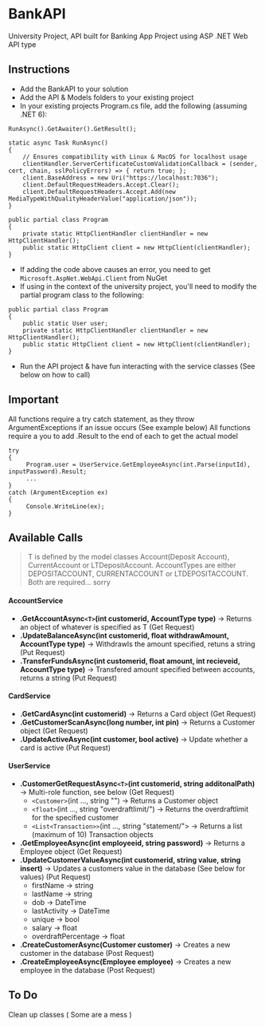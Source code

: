# BankAPI
University Project, API built for Banking App Project using ASP .NET Web API type

## Instructions
* Add the BankAPI to your solution
* Add the API & Models folders to your existing project
* In your existing projects Program.cs file, add the following (assuming .NET 6):
```
RunAsync().GetAwaiter().GetResult();

static async Task RunAsync()
{
    // Ensures compatibility with Linux & MacOS for localhost usage
    clientHandler.ServerCertificateCustomValidationCallback = (sender, cert, chain, sslPolicyErrors) => { return true; };
    client.BaseAddress = new Uri("https://localhost:7036");
    client.DefaultRequestHeaders.Accept.Clear();
    client.DefaultRequestHeaders.Accept.Add(new MediaTypeWithQualityHeaderValue("application/json"));
}

public partial class Program
{
    private static HttpClientHandler clientHandler = new HttpClientHandler();
    public static HttpClient client = new HttpClient(clientHandler);
}
```
* If adding the code above causes an error, you need to get `Microsoft.AspNet.WebApi.Client` from NuGet
* If using in the context of the university project, you'll need to modify the partial program class to the following:
```
public partial class Program
{
    public static User user;
    private static HttpClientHandler clientHandler = new HttpClientHandler();
    public static HttpClient client = new HttpClient(clientHandler);
}
```
* Run the API project & have fun interacting with the service classes (See below on how to call)

## Important
All functions require a try catch statement, as they throw ArgumentExceptions if an issue occurs (See example below)
All functions require a you to add .Result to the end of each to get the actual model
```
try 
{
     Program.user = UserService.GetEmployeeAsync(int.Parse(inputId), inputPassword).Result;
     ...
}
catch (ArgumentException ex) 
{
     Console.WriteLine(ex);
}     
```

## Available Calls
> T is defined by the model classes Account(Deposit Account), CurrentAccount or LTDepositAccount. AccountTypes are either DEPOSITACCOUNT, CURRENTACCOUNT or LTDEPOSITACCOUNT. Both are required... sorry

#### AccountService

* **.GetAccountAsync`<T>`(int customerid, AccountType type)** -> Returns an object of whatever is specified as T (Get Request)
* **.UpdateBalanceAsync(int customerid, float withdrawAmount, AccountType type)** -> Withdrawls the amount specified, retuns a string (Put Request)
* **.TransferFundsAsync(int customerid, float amount, int recieveid, AccountType type)** -> Transfered amount specified between accounts, returns a string (Put Request)

#### CardService
* **.GetCardAsync(int customerid)** -> Returns a Card object (Get Request)
* **.GetCustomerScanAsync(long number, int pin)** -> Returns a Customer object (Get Request)
* **.UpdateActiveAsync(int customer, bool active)** -> Update whether a card is active (Put Request)

#### UserService
* **.CustomerGetRequestAsync`<T>`(int customerid, string additonalPath)** -> Multi-role function, see below (Get Request)
  * `<Customer>`(int ..., string "") -> Returns a Customer object
  * `<float>`(int ..., string "overdraftlimit/") -> Returns the overdraftlimit for the specified customer 
  * `<List<Transaction>>`(int ..., string "statement/"> -> Returns a list (maximum of 10) Transaction objects
* **.GetEmployeeAsync(int employeeid, string password)** -> Returns a Employee object (Get Request)
* **.UpdateCustomerValueAsync(int customerid, string value, string insert)** -> Updates a customers value in the database (See below for values) (Put Request)
  * firstName -> string
  * lastName -> string
  * dob -> DateTime
  * lastActivity -> DateTime
  * unique -> bool
  * salary -> float
  * overdraftPercentage -> float
* **.CreateCustomerAsync(Customer customer)** -> Creates a new customer in the database (Post Request)
* **.CreateEmployeeAsync(Employee employee)** -> Creates a new employee in the database (Post Request)
 
## To Do
Clean up classes ( Some are a mess )
